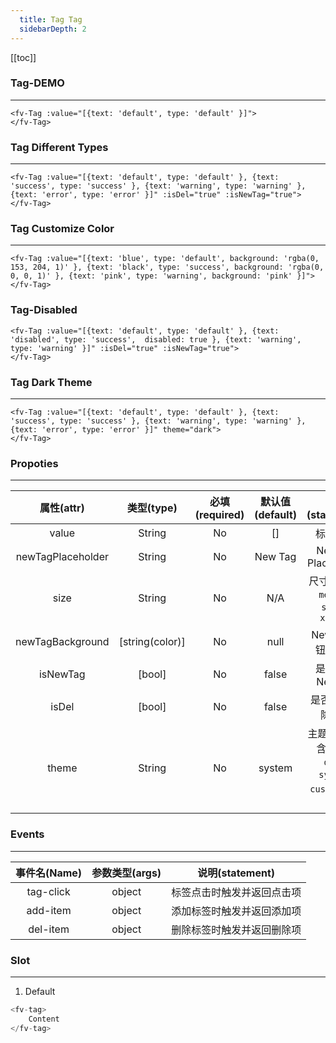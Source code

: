 ```yaml
---
  title: Tag Tag
  sidebarDepth: 2
---
```

  
[[toc]]

### Tag-DEMO
--- 



<ClientOnly>
<fv-Tag :value="[{text: 'default', type: 'default' }]">
</fv-Tag>
</ClientOnly>

```vue
<fv-Tag :value="[{text: 'default', type: 'default' }]">
</fv-Tag>
```

### Tag Different Types
---


<ClientOnly>
<fv-Tag :value="[{text: 'default', type: 'default' }, {text: 'success', type: 'success' }, {text: 'warning', type: 'warning' }, {text: 'error', type: 'error' }]" :isDel="true" :isNewTag="true">
</fv-Tag>
</ClientOnly>

```vue
<fv-Tag :value="[{text: 'default', type: 'default' }, {text: 'success', type: 'success' }, {text: 'warning', type: 'warning' }, {text: 'error', type: 'error' }]" :isDel="true" :isNewTag="true">
</fv-Tag>
```

### Tag Customize Color
---


<ClientOnly>
<fv-Tag :value="[{text: 'blue', type: 'default', background: 'rgba(0, 153, 204, 1)' }, {text: 'black', type: 'success', background: 'rgba(0, 0, 0, 1)' }, {text: 'pink', type: 'warning', background: 'pink' }]">
</fv-Tag>
</ClientOnly>

```vue
<fv-Tag :value="[{text: 'blue', type: 'default', background: 'rgba(0, 153, 204, 1)' }, {text: 'black', type: 'success', background: 'rgba(0, 0, 0, 1)' }, {text: 'pink', type: 'warning', background: 'pink' }]">
</fv-Tag>
```

### Tag-Disabled 


<ClientOnly>
<fv-Tag :value="[{text: 'default', type: 'default' }, {text: 'disabled', type: 'success',  disabled: true }, {text: 'warning', type: 'warning' }]" :isDel="true" :isNewTag="true">
</fv-Tag>
</ClientOnly>

```vue
<fv-Tag :value="[{text: 'default', type: 'default' }, {text: 'disabled', type: 'success',  disabled: true }, {text: 'warning', type: 'warning' }]" :isDel="true" :isNewTag="true">
</fv-Tag>
```

### Tag Dark Theme
---


<ClientOnly>
<fv-Tag :value="[{text: 'default', type: 'default' }, {text: 'success', type: 'success' }, {text: 'warning', type: 'warning' }, {text: 'error', type: 'error' }]" theme="dark">
</fv-Tag>
</ClientOnly>

```vue
<fv-Tag :value="[{text: 'default', type: 'default' }, {text: 'success', type: 'success' }, {text: 'warning', type: 'warning' }, {text: 'error', type: 'error' }]" theme="dark">
</fv-Tag>
```



### Propoties
---
|    属性(attr)     |             类型(type)             | 必填(required) | 默认值(default) |              说明(statement)              |
|:-----------------:|:----------------------------------:|:--------------:|:---------------:|:-----------------------------------------:|
|       value       |              String              |       No       |       []        |                 标签数组                  |
| newTagPlaceholder |              String              |       No       |     New Tag     |            NewTag Placeholder             |
|       size        |              String              |       No       |       N/A       | 尺寸`normal`, `medium`, `small`, `xsmall` |
| newTagBackground  |          [string(color)]           |       No       |      null       |             NewTag按钮背景色              |
|     isNewTag      |               [bool]               |       No       |      false      |              是否启用NewTag               |
|       isDel       |               [bool]               |       No       |      false      |             是否启用删除按钮              |
|     theme     | String |       No       |     system      |       主题样式, 包含`light`, `dark`, `system`, `custom`几种样式              |

### Events
---
| 事件名(Name) | 参数类型(args) |      说明(statement)       |
|:------------:|:--------------:|:--------------------------:|
|  tag-click   |     object     | 标签点击时触发并返回点击项 |
|   add-item   |     object     | 添加标签时触发并返回添加项 |
|   del-item   |     object     | 删除标签时触发并返回删除项 |

### Slot
---
1. Default

```javascript
<fv-tag>
    Content
</fv-tag>
```